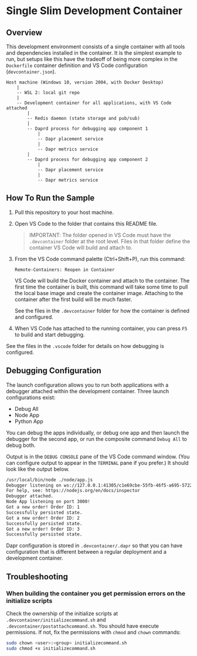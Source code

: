 # Single Slim Development Container

## Overview

This development environment consists of a single container with all tools and dependencies installed in the container. It is the simplest example to run, but setups like this have the tradeoff of being more complex in the `Dockerfile` container definition and VS Code configuration (`devcontainer.json`).

```ASCII
Host machine (Windows 10, version 2004, with Docker Desktop)
    |
    -- WSL 2: local git repo
    |
    -- Development container for all applications, with VS Code attached
        |
        -- Redis daemon (state storage and pub/sub)
        |
        -- Daprd process for debugging app component 1
            |
            -- Dapr placement service
            |
            -- Dapr metrics service
        |
        -- Daprd process for debugging app component 2
            |
            -- Dapr placement service
            |
            -- Dapr metrics service
```

## How To Run the Sample

1. Pull this repository to your host machine.
1. Open VS Code to the folder that contains this README file.

    > IMPORTANT: The folder opened in VS Code must have the `.devcontainer` folder at the root level. Files in that folder define the container VS Code will build and attach to.
    
1. From the VS Code command palette (Ctrl+Shift+P), run this command: 

    ```
    Remote-Containers: Reopen in Container
    ```

    VS Code will build the Docker container and attach to the container. The first time the container is built, this command will take some time to pull the local base image and create the container image. Attaching to the container after the first build will be much faster.
    
    See the files in the `.devcontainer` folder for how the container is defined and configured.

1. When VS Code has attached to the running container, you can press `F5` to build and start debugging.

See the files in the `.vscode` folder for details on how debugging is configured.

## Debugging Configuration

The launch configuration allows you to run both applications with a debugger attached within the development container. Three launch configurations exist:

- Debug All
- Node App
- Python App

You can debug the apps individually, or debug one app and then launch the debugger for the second app, or run the composite command `Debug All` to debug both.

Output is in the `DEBUG CONSOLE` pane of the VS Code command window. (You can configure output to appear in the `TERMINAL` pane if you prefer.) It should look like the output below.

```BASH
/usr/local/bin/node ./node/app.js
Debugger listening on ws://127.0.0.1:41305/c1e69cbe-55fb-46f5-a695-57221e293793
For help, see: https://nodejs.org/en/docs/inspector
Debugger attached.
Node App listening on port 3000!
Got a new order! Order ID: 1
Successfully persisted state.
Got a new order! Order ID: 2
Successfully persisted state.
Got a new order! Order ID: 3
Successfully persisted state.
```

Dapr configuration is stored in `.devcontainer/.dapr` so that you can have configuration that is different between a regular deployment and a development container.

## Troubleshooting

### When building the container you get permission errors on the initialize scripts

Check the ownership of the initialize scripts at `.devcontainer/initializecommand.sh` and `.devcontainer/postattachcommand.sh`. You should have execute permissions. If not, fix the permissions with `chmod` and `chown` commands:

```BASH
sudo chown <user>:<group> initializecommand.sh
sudo chmod +x initializecommand.sh
```